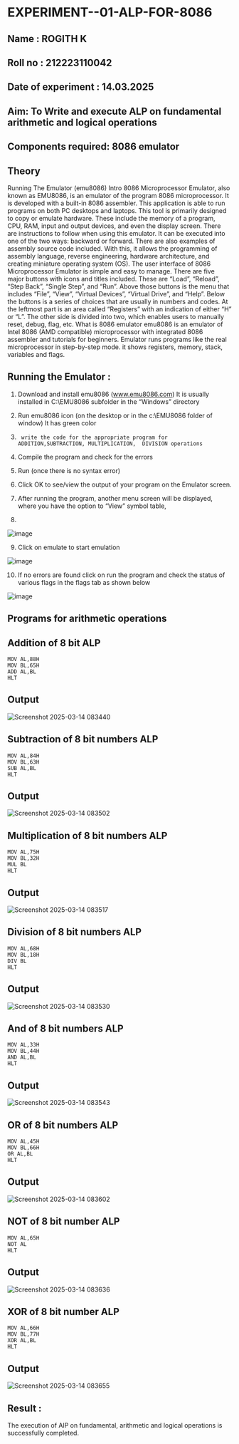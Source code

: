 # EXPERIMENT--01-ALP-FOR-8086
## Name : ROGITH K
## Roll no : 212223110042
## Date of experiment : 14.03.2025





## Aim: To Write and execute ALP on fundamental arithmetic and logical operations
## Components required: 8086  emulator 
## Theory 
Running The Emulator (emu8086) Intro 8086 Microprocessor Emulator, also known as EMU8086, is an emulator of the program 8086 microprocessor. It is developed with a built-in 8086 assembler. This application is able to run programs on both PC desktops and laptops. This tool is primarily designed to copy or emulate hardware. These include the memory of a program, CPU, RAM, input and output devices, and even the display screen. There are instructions to follow when using this emulator. It can be executed into one of the two ways: backward or forward. There are also examples of assembly source code included. With this, it allows the programming of assembly language, reverse engineering, hardware architecture, and creating miniature operating system (OS). The user interface of 8086 Microprocessor Emulator is simple and easy to manage. There are five major buttons with icons and titles included. These are “Load”, “Reload”, “Step Back”, “Single Step”, and “Run”. Above those buttons is the menu that includes “File”, “View”, “Virtual Devices”, “Virtual Drive”, and “Help”. Below the buttons is a series of choices that are usually in numbers and codes. At the leftmost part is an area called “Registers” with an indication of either “H” or “L”. The other side is divided into two, which enables users to manually reset, debug, flag, etc. What is 8086 emulator emu8086 is an emulator of Intel 8086 (AMD compatible) microprocessor with integrated 8086 assembler and tutorials for beginners. Emulator runs programs like the real microprocessor in step-by-step mode. it shows registers, memory, stack, variables and flags.


 ## Running the Emulator :
1.	Download and install emu8086 (www.emu8086.com) It is usually installed in C:\EMU8086 subfolder in the “Windows” directory
2.	  Run  emu8086 icon (on the desktop or in the c:\EMU8086 folder of window) It has green color 
 
 
3.		write the code for the appropriate program for ADDITION,SUBTRACTION, MULTIPLICATION,  DIVISION operations 

4.	 Compile the program and check for the errors 
5.	Run (once there is no syntax error) 

6.	Click OK to see/view the output of your program on the Emulator screen. 


7.	After running the program, another menu screen will be displayed, where you have the option to “View” symbol table,
8.	 


![image](https://user-images.githubusercontent.com/36288975/189273263-d65baae9-4b8f-4723-afb3-c0ffa4052b04.png)











9.	Click on emulate to start emulation 








![image](https://user-images.githubusercontent.com/36288975/189273273-9bb36ec1-e2e8-4892-8d35-37707332bfdc.png)








10.	If no errors are found click on run the program and check the status of various flags in the flags tab as shown below 






![image](https://user-images.githubusercontent.com/36288975/189273277-113a2a33-4a40-4ff8-95a5-ecd3a1f504fe.png)







## Programs for arithmetic  operations

## Addition  of 8 bit ALP 
```assembly
MOV AL,88H
MOV BL,65H
ADD AL,BL
HLT
```

## Output  
![Screenshot 2025-03-14 083440](https://github.com/user-attachments/assets/c6396941-28ff-42f4-af89-909be623ce0f)

 
## Subtraction   of 8 bit numbers  ALP  
```assembly
MOV AL,84H
MOV BL,63H
SUB AL,BL
HLT
```

## Output 
![Screenshot 2025-03-14 083502](https://github.com/user-attachments/assets/efe68996-2bdc-4330-8ff1-1d17fb6ca05c)


## Multiplication of 8 bit numbers ALP
```assembly
MOV AL,75H
MOV BL,32H
MUL BL
HLT
```

## Output  
![Screenshot 2025-03-14 083517](https://github.com/user-attachments/assets/224a8ef0-c22f-492f-a220-e14e9fca8c9a)


## Division of 8 bit numbers ALP
```assembly
MOV AL,68H
MOV BL,18H
DIV BL
HLT
```

## Output  
![Screenshot 2025-03-14 083530](https://github.com/user-attachments/assets/63c5eb37-bfea-4437-82f8-3001cf6a0bd8)


## And of 8 bit numbers ALP
```assembly
MOV AL,33H
MOV BL,44H
AND AL,BL
HLT
```

## Output
![Screenshot 2025-03-14 083543](https://github.com/user-attachments/assets/ce0be2cd-b2c4-4436-b562-8667f471ebbd)


## OR of 8 bit numbers ALP
```assembly
MOV AL,45H
MOV BL,66H
OR AL,BL
HLT
```

## Output
![Screenshot 2025-03-14 083602](https://github.com/user-attachments/assets/a22c0192-28f5-43c7-a909-75b71ad7579b)


## NOT of 8 bit number ALP
```assembly
MOV AL,65H
NOT AL
HLT
```

## Output
![Screenshot 2025-03-14 083636](https://github.com/user-attachments/assets/16554496-80cb-4374-8120-56f26f9426b4)


## XOR of 8 bit number ALP
```assembly
MOV AL,66H
MOV BL,77H
XOR AL,BL
HLT
```

## Output
![Screenshot 2025-03-14 083655](https://github.com/user-attachments/assets/681cd6ca-904b-482b-8ab6-108a058dcd44)


## Result :
The execution of AlP on fundamental, arithmetic and logical operations is successfully completed.








